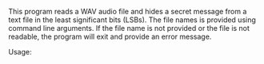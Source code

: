 This program reads a WAV audio file and hides a secret message from a text file in the least significant bits (LSBs). 
The file names is provided using command line arguments. If the file name is not provided or 
the file is not readable, the program will exit and provide an error message.

Usage: 
